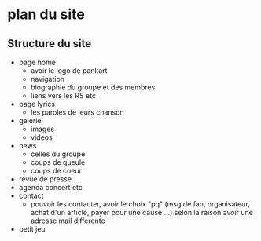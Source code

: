 # plan du site

## Structure du site
* page home
  * avoir le logo de pankart 
  * navigation 
  * biographie du groupe et des membres 
  * liens vers les RS etc
* page lyrics 
  * les paroles de leurs chanson 
* galerie
  * images 
  * videos
* news 
  * celles du groupe 
  * coups de gueule
  * coups de coeur
* revue de presse
* agenda concert etc
* contact
  * pouvoir les contacter, avoir le choix "pq" (msg de fan, organisateur, achat d'un article, payer pour une cause ...) selon la raison avoir une adresse mail differente
* petit jeu 
